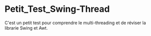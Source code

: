 # Petit_Test_Swing-Thread

C'est un petit test pour comprendre le multi-threading et de réviser la librarie Swing et Awt.
